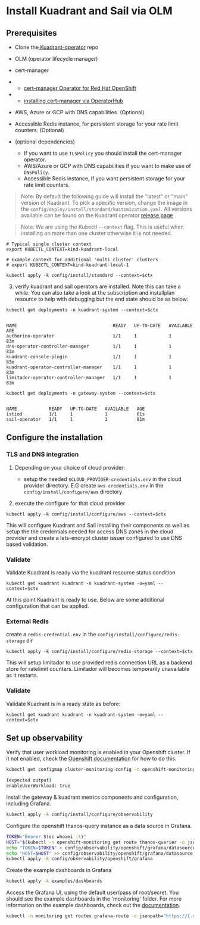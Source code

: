 # Install Kuadrant and Sail via OLM

## Prerequisites  
- Clone the[ Kuadrant-operator](https://github.com/Kuadrant/kuadrant-operator) repo
- OLM (operator lifecycle manager)
- cert-manager 
- - [cert-manager Operator for Red Hat OpenShift](https://docs.openshift.com/container-platform/4.16/security/cert_manager_operator/cert-manager-operator-install.html)
- - [installing cert-manager via OperatorHub](https://cert-manager.io/docs/installation/operator-lifecycle-manager/)
- AWS, Azure or GCP with DNS capabilities. (Optional)
- Accessible Redis instance, for persistent storage for your rate limit counters. (Optional)

- (optional dependencies)
  - If you want to use `TLSPolicy` you should install the cert-manager operator. 
  - AWS/Azure or GCP with DNS capabilities if you want to make use of `DNSPolicy`.
  - Accessible Redis instance, if you want persistent storage for your rate limit counters.




> Note: By default the following guide will install the "latest" or "main" version of Kuadrant. To pick a specific version, change the image in the `config/deploy/install/standard/kustomization.yaml`. All versions available can be found on the Kuadrant operator [release page](https://github.com/Kuadrant/kuadrant-operator/releases)

> Note: We are using the Kubectl `--context` flag. This is useful when installing on more than one cluster otherwise it is not needed.

```
# Typical single cluster context
export KUBECTL_CONTEXT=kind-kuadrant-local

# Example context for additional 'multi cluster' clusters
# export KUBECTL_CONTEXT=kind-kuadrant-local-1
```

```
kubectl apply -k config/install/standard --context=$ctx
``` 

3) verify kuadrant and sail operators are installed. Note this can take a while. You can also take a look at the subscription and installplan resource to help with debugging but the end state should be as below:

```
kubectl get deployments -n kuadrant-system --context=$ctx
```

```

NAME                                    READY   UP-TO-DATE   AVAILABLE   AGE
authorino-operator                      1/1     1            1           83m
dns-operator-controller-manager         1/1     1            1           83m
kuadrant-console-plugin                 1/1     1            1           83m
kuadrant-operator-controller-manager    1/1     1            1           83m
limitador-operator-controller-manager   1/1     1            1           83m

```



```
kubectl get deployments -n gateway-system --context=$ctx
```

```

NAME            READY   UP-TO-DATE   AVAILABLE   AGE
istiod          1/1     1            1           61s
sail-operator   1/1     1            1           81m

```

## Configure the installation

### TLS and DNS integration


1) Depending on your choice of cloud provider:
    - setup the needed `$CLOUD_PROVIDER-credentials.env` in the cloud provider directory. E.G create `aws-credentials.env` in the `config/install/configure/aws` directory

3) execute the configure for that cloud provider

```
kubectl apply -k config/install/configure/aws --context=$ctx

```

This will configure Kuadrant and Sail installing their components as well as setup the the credentials needed for access DNS zones in the cloud provider and create a lets-encrypt cluster issuer configured to use DNS based validation.

### Validate

Validate Kuadrant is ready via the kuadrant resource status condition

```
kubectl get kuadrant kuadrant -n kuadrant-system -o=yaml --context=$ctx

```

At this point Kuadrant is ready to use. Below are some additional configuration that can be applied.

### External Redis

create a `redis-credential.env` in the `config/install/configure/redis-storage` dir

```
kubectl apply -k config/install/configure/redis-storage --context=$ctx

```

This will setup limitador to use provided redis connection URL as a backend store for ratelimit counters. Limitador will becomes temporarily unavailable as it restarts.

### Validate

Validate Kuadrant is in a ready state as before:

```
kubectl get kuadrant kuadrant -n kuadrant-system -o=yaml --context=$ctx

```

## Set up observability

Verify that user workload monitoring is enabled in your Openshift cluster.
If it not enabled, check the [Openshift documentation](https://docs.openshift.com/container-platform/4.17/observability/monitoring/enabling-monitoring-for-user-defined-projects.html) for how to do this.

```bash
kubectl get configmap cluster-monitoring-config -n openshift-monitoring -o jsonpath='{.data.config\.yaml}'|grep enableUserWorkload

(expected output)
enableUserWorkload: true
```

Install the gateway & kuadrant metrics components and configuration, including Grafana.

```bash
kubectl apply -k config/install/configure/observability
```

Configure the openshift thanos-query instance as a data source in Grafana.

```bash
TOKEN="Bearer $(oc whoami -t)"
HOST="$(kubectl -n openshift-monitoring get route thanos-querier -o jsonpath='https://{.status.ingress[].host}')"
echo "TOKEN=$TOKEN" > config/observability/openshift/grafana/datasource.env
echo "HOST=$HOST" >> config/observability/openshift/grafana/datasource.env
kubectl apply -k config/observability/openshift/grafana
```

Create the example dashboards in Grafana

```bash
kubectl apply -k examples/dashboards
```

Access the Grafana UI, using the default user/pass of root/secret.
You should see the example dashboards in the 'monitoring' folder.
For more information on the example dashboards, check out the [documentation](https://docs.kuadrant.io/latest/kuadrant-operator/doc/observability/examples/).

```bash
kubectl -n monitoring get routes grafana-route -o jsonpath="https://{.status.ingress[].host}"
```

